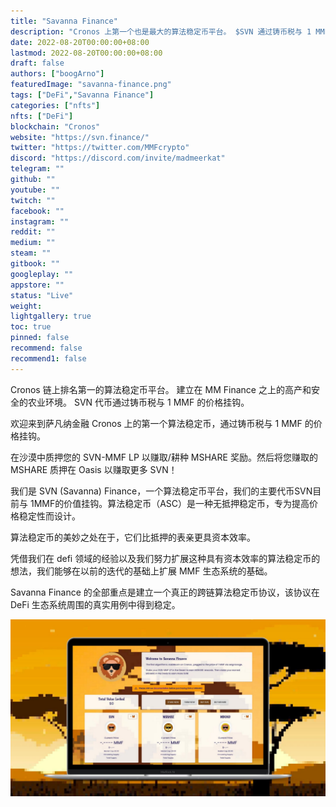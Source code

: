 ```yaml
---
title: "Savanna Finance"
description: "Cronos 上第一个也是最大的算法稳定币平台。 $SVN 通过铸币税与 1 MMF 的价格挂钩."
date: 2022-08-20T00:00:00+08:00
lastmod: 2022-08-20T00:00:00+08:00
draft: false
authors: ["boogArno"]
featuredImage: "savanna-finance.png"
tags: ["DeFi","Savanna Finance"]
categories: ["nfts"]
nfts: ["DeFi"]
blockchain: "Cronos"
website: "https://svn.finance/"
twitter: "https://twitter.com/MMFcrypto"
discord: "https://discord.com/invite/madmeerkat"
telegram: ""
github: ""
youtube: ""
twitch: ""
facebook: ""
instagram: ""
reddit: ""
medium: ""
steam: ""
gitbook: ""
googleplay: ""
appstore: ""
status: "Live"
weight: 
lightgallery: true
toc: true
pinned: false
recommend: false
recommend1: false
---
```

Cronos 链上排名第一的算法稳定币平台。 建立在 MM Finance 之上的高产和安全的农业环境。 SVN 代币通过铸币税与 1 MMF 的价格挂钩。

欢迎来到萨凡纳金融
Cronos 上的第一个算法稳定币，通过铸币税与 1 MMF 的价格挂钩。

在沙漠中质押您的 SVN-MMF LP 以赚取/耕种 MSHARE 奖励。然后将您赚取的 MSHARE 质押在 Oasis 以赚取更多 SVN！

我们是 SVN (Savanna) Finance，一个算法稳定币平台，我们的主要代币SVN目前与 1MMF的价值挂钩。算法稳定币（ASC）是一种无抵押稳定币，专为提高价格稳定性而设计。

算法稳定币的美妙之处在于，它们比抵押的表亲更具资本效率。

凭借我们在 defi 领域的经验以及我们努力扩展这种具有资本效率的算法稳定币的想法，我们能够在以前的迭代的基础上扩展 MMF 生态系统的基础。

Savanna Finance 的全部重点是建立一个真正的跨链算法稳定币协议，该协议在 DeFi 生态系统周围的真实用例中得到稳定。

![FK00393VgAYtdrU](FK00393VgAYtdrU.jpg)